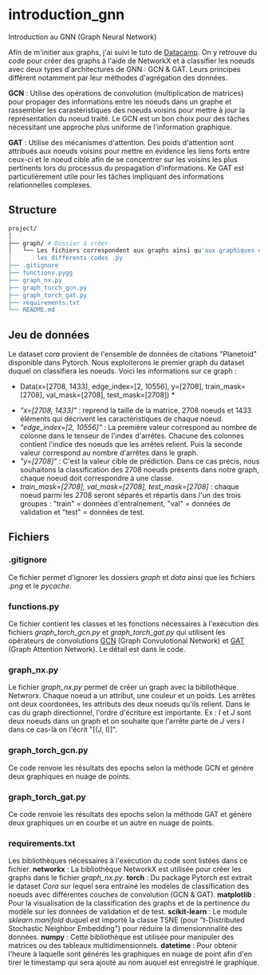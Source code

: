 # introduction_gnn
Introduction au GNN (Graph Neural Network)

Afin de m'initier aux graphs, j'ai suivi le tuto de [Datacamp](https://www.datacamp.com/tutorial/comprehensive-introduction-graph-neural-networks-gnns-tutorial). On y retrouve du code pour créer des graphs à l'aide de NetworkX et à classifier les noeuds avec deux types d'architectures de GNN : GCN & GAT. Leurs principes diffèrent notamment par leur méthodes d'agrégation des données.

**GCN** : Utilise des opérations de convolution (multiplication de matrices) pour propager des informations entre les noeuds dans un graphe et rassembler les carastéristiques des noeuds voisins pour mettre à jour la représentation du noeud traité. Le GCN est un bon choix pour des tâches nécessitant une approche plus uniforme de l'information graphique.

**GAT** : Utilise des mécanismes d'attention. Des poids d'attention sont attribués aux noeuds voisins pour mettre en évidence les liens forts entre ceux-ci et le noeud cible afin de se concentrer sur les voisins les plus pertinents lors du processus du propagation d'informations. Ke GAT est particulièrement utile pour les tâches impliquant des informations relationnelles complexes.

## Structure
```bash
project/
│
├── graph/ # Dossier à créer
│   └── Les fichiers correspondent aux graphs ainsi qu'aux graphiques en nuages de points et en courbes au format .png générés par
│       les différents codes .py
├── .gitignore
├── functions.pygg
├── graph_nx.py
├── graph_torch_gcn.py
├── graph_torch_gat.py
├── requirements.txt
└── README.md
```

## Jeu de données
Le dataset *cora* provient de l'ensemble de données de citations "Planetoid" disponible dans Pytorch. Nous exploiterons le premier graph du dataset duquel on classifiera les noeuds. 
Voici les informations sur ce graph : 
* Data(x=[2708, 1433], edge_index=[2, 10556], y=[2708], train_mask=[2708], val_mask=[2708], test_mask=[2708]) *
- *"x=[2708, 1433]"* : reprend la taille de la matrice, 2708 noeuds et 1433 éléments qui décrivent les caractéristiques de chaque noeud.
- *"edge_index=[2, 10556]"* : La première valeur correspond au nombre de colonne dans le tenseur de l'index d'arrêtes. Chacune des colonnes contient l'indice des noeuds que les arrêtes relient. Puis la seconde valeur correspond au nombre d'arrêtes dans le graph.
- *"y=[2708]"* : C'est la valeur cible de prédiction. Dans ce cas précis, nous souhaitons la classification des 2708 noeuds présents dans notre graph, chaque noeud doit correspondre à une classe.
- *train_mask=[2708], val_mask=[2708], test_mask=[2708]* : chaque noeud parmi les 2708 seront séparés et répartis dans l'un des trois groupes :
"train" = données d'entraînement, "val" = données de validation et "test" = données de test.

## Fichiers 

### **.gitignore**
Ce fichier permet d'ignorer les dossiers *graph* et *data* ainsi que les fichiers *.png* et le *pycache*.

### **functions.py**
Ce fichier contient les classes et les fonctions nécessaires à l'exécution des fichiers *graph_torch_gcn.py* et *graph_torch_gat.py* qui utilisent les opérateurs de convolutions [GCN](https://arxiv.org/abs/1609.02907) (Graph Convulotional Network) et [GAT](https://arxiv.org/abs/1710.10903) (Graph Attention Network). Le détail est dans le code.

### **graph_nx.py**
Le fichier *graph_nx.py* permet de créer un graph avec la bibliothèque Netwrorx. Chaque noeud a un attribut, une couleur et un poids. Les arrêtes ont deux coordonées, les attributs des deux noeuds qu'ils relient. Dans le cas du graph directionnel, l'ordre d'écriture est importante. Ex : *I* et *J* sont deux noeuds dans un graph et on souhaite que l'arrête parte de *J* vers *I* dans ce cas-là on l'écrit "[(J, I)]". 

### **graph_torch_gcn.py**
Ce code renvoie les résultats des epochs selon la méthode GCN et génère deux graphiques en nuage de points.

### **graph_torch_gat.py**
Ce code renvoie les résultats des epochs selon la méthode GAT et génère deux graphiques un en courbe et un autre en nuage de points.

### **requirements.txt**

Les bibliothèques nécessaires à l'exécution du code sont listées dans ce fichier. 
**networkx** : La bibliothèque NetworkX est utilisée pour créer les graphs dans le fichier *graph_nx.py*.
**torch** : Du package Pytorch est extrait le dataset *Cora* sur lequel sera entrainé les modèles de classification des noeuds avec différentes couches de convolution (GCN & GAT).
**matplotlib** : Pour la visualisation de la classification des graphs et de la pertinence du modèle sur les données de validation et de test.
**scikit-learn** : Le module *sklearn.manifold* duquel est importé la classe TSNE (pour "t-Distributed Stochastic Neighbor Embedding") pour réduire la dimensionnnalité des données.
**numpy** : Cette bibliothèque est utilisée pour manipuler des matrices ou des tableaux multidimensionnels.
**datetime** : Pour obtenir l'heure à laquelle sont générés les graphiques en nuage de point afin d'en tirer le timestamp qui sera ajouté au nom auquel est enregistré le graphique.